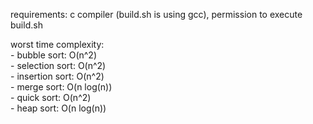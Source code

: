 <p>requirements: c compiler (build.sh is using gcc), permission to execute build.sh</p>
worst time complexity:<br>
- bubble sort: O(n^2)<br>
- selection sort: O(n^2)<br>
- insertion sort: O(n^2)<br>
- merge sort: O(n log(n))<br>
- quick sort: O(n^2)<br>
- heap sort: O(n log(n))<br>
